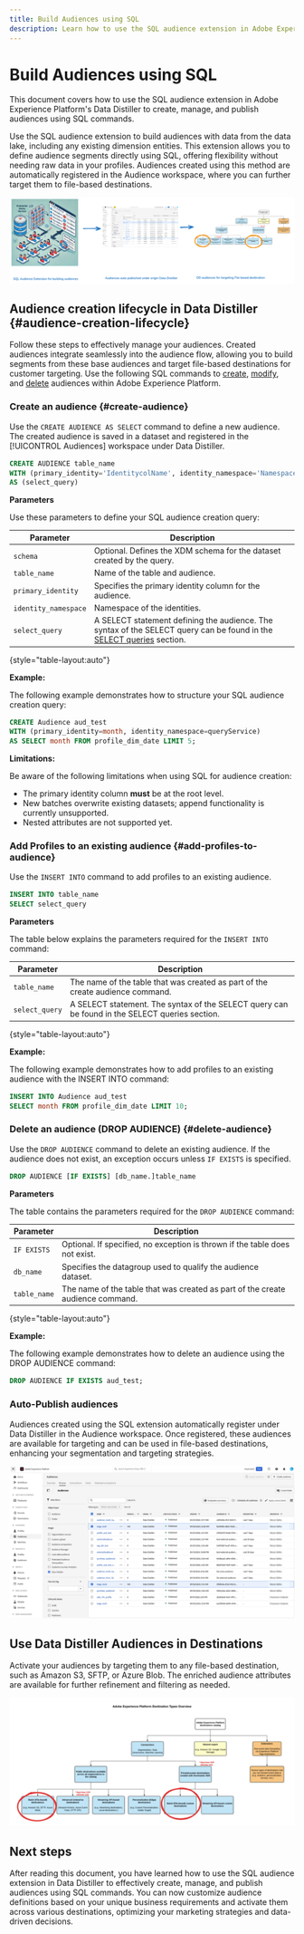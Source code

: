 ```yaml
---
title: Build Audiences using SQL
description: Learn how to use the SQL audience extension in Adobe Experience Platform's Data Distiller to create, manage, and publish audiences using SQL commands. This guide covers the entire audience lifecycle from creation, profile additions and deletions, to targeting file-based destinations with data-driven audience definitions.
---
```

# Build Audiences using SQL

This document covers how to use the SQL audience extension in Adobe Experience Platform's Data Distiller to create, manage, and publish audiences using SQL commands.

Use the SQL audience extension to build audiences with data from the data lake, including any existing dimension entities. This extension allows you to define audience segments directly using SQL, offering flexibility without needing raw data in your profiles. Audiences created using this method are automatically registered in the Audience workspace, where you can further target them to file-based destinations.

![Infographic showing the SQL audience extension workflow. The stages include; building audiences with the Query Service using SQL commands, managing them in the Platform UI, to activating them in file-based destinations.](../../images/data-distiller/sql-audiences/sql-audience-extension-workflow.png)

## Audience creation lifecycle in Data Distiller {#audience-creation-lifecycle}

Follow these steps to effectively manage your audiences. Created audiences integrate seamlessly into the audience flow, allowing you to build segments from these base audiences and target file-based destinations for customer targeting. Use the following SQL commands to [create](#create-audience), [modify](#add-profiles-to-audience), and [delete](#delete-audience) audiences within Adobe Experience Platform.

### Create an audience {#create-audience}

Use the `CREATE AUDIENCE AS SELECT` command to define a new audience. The created audience is saved in a dataset and registered in the [!UICONTROL Audiences] workspace under Data Distiller.

```sql
CREATE AUDIENCE table_name  
WITH (primary_identity='IdentitycolName', identity_namespace='Namespace for the identity used', [schema='target_schema_title']) 
AS (select_query)
```

**Parameters**

Use these parameters to define your SQL audience creation query:

| Parameter          | Description                                                      |
|--------------------|------------------------------------------------------------------|
| `schema`           | Optional. Defines the XDM schema for the dataset created by the query. |
| `table_name`       | Name of the table and audience.                                  |
| `primary_identity` | Specifies the primary identity column for the audience.          |
| `identity_namespace` | Namespace of the identities.                                   |
| `select_query`     | A SELECT statement defining the audience. The syntax of the SELECT query can be found in the [SELECT queries](../../sql/syntax.md#select-queries) section. |

{style="table-layout:auto"}

**Example:**

The following example demonstrates how to structure your SQL audience creation query:

```sql
CREATE Audience aud_test 
WITH (primary_identity=month, identity_namespace=queryService) 
AS SELECT month FROM profile_dim_date LIMIT 5;
```

**Limitations:**

Be aware of the following limitations when using SQL for audience creation:

- The primary identity column **must** be at the root level.
- New batches overwrite existing datasets; append functionality is currently unsupported.
- Nested attributes are not supported yet.

### Add Profiles to an existing audience {#add-profiles-to-audience}

Use the `INSERT INTO` command to add profiles to an existing audience.

```sql
INSERT INTO table_name 
SELECT select_query
```

**Parameters**

The table below explains the parameters required for the `INSERT INTO` command:

| Parameter      | Description                                                                    |
|----------------|--------------------------------------------------------------------------------|
| `table_name`   | The name of the table that was created as part of the create audience command. |
| `select_query` | A SELECT statement. The syntax of the SELECT query can be found in the SELECT queries section. |

{style="table-layout:auto"}

**Example:**

The following example demonstrates how to add profiles to an existing audience with the INSERT INTO command:

```sql
INSERT INTO Audience aud_test 
SELECT month FROM profile_dim_date LIMIT 10;
```

### Delete an audience (DROP AUDIENCE) {#delete-audience}

Use the `DROP AUDIENCE` command to delete an existing audience. If the audience does not exist, an exception occurs unless `IF EXISTS` is specified.

```sql
DROP AUDIENCE [IF EXISTS] [db_name.]table_name
```

**Parameters**

The table contains the parameters required for the `DROP AUDIENCE` command:

| Parameter      | Description                                                                            |
|----------------|----------------------------------------------------------------------------------------|
| `IF EXISTS`    | Optional. If specified, no exception is thrown if the table does not exist.            |
| `db_name`      | Specifies the datagroup used to qualify the audience dataset.                         |
| `table_name`   | The name of the table that was created as part of the create audience command.         |

{style="table-layout:auto"}

**Example:**

The following example demonstrates how to delete an audience using the DROP AUDIENCE command:

```sql
DROP AUDIENCE IF EXISTS aud_test;
```

<!-- Up to here -->

### Auto-Publish audiences

Audiences created using the SQL extension automatically register under Data Distiller in the Audience workspace. Once registered, these audiences are available for targeting and can be used in file-based destinations, enhancing your segmentation and targeting strategies.

![The Audience workspace in Adobe Experience Platform, showing Data Distiller audiences automatically published and ready for use.](../../images/data-distiller/sql-audiences/audiences.png)

## Use Data Distiller Audiences in Destinations

Activate your audiences by targeting them to any file-based destination, such as Amazon S3, SFTP, or Azure Blob. The enriched audience attributes are available for further refinement and filtering as needed.

![Flowchart of Adobe Experience Platform destination types, showing public and private/custom destinations, including batch and streaming options.](../../images/data-distiller/sql-audiences/destination-types.png)

## Next steps

After reading this document, you have learned how to use the SQL audience extension in Data Distiller to effectively create, manage, and publish audiences using SQL commands. You can now customize audience definitions based on your unique business requirements and activate them across various destinations, optimizing your marketing strategies and data-driven decisions.

<!-- Add next step -->

